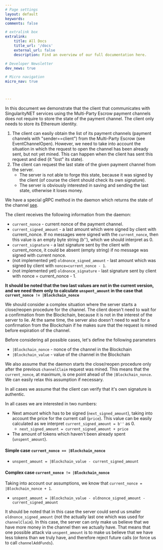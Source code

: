 ```yaml
---
# Page settings
layout: default
keywords:
comments: false

# extralink box
extralink:
    title: All Docs
    title_url: '/docs'
    external_url: false
    description: Find an overview of our full documentation here.

# Developer Newsletter
dev_news: true

# Micro navigation
micro_nav: true



---
```


In this document we demonstrate that the client that communicates with SingularityNET services using the Multi-Party Escrow payment channels does not require to store the state of the payment channel. The client only needs to store its Ethereum identity.  

1. The client can easily obtain the list of its payment channels (payment channels with "sender==client") from the Multi-Party Escrow (see EventChannelOpen). However, we need to take into account the situation in which the request to open the channel has been already sent, but not yet mined. This can happen when the client has sent this request and died (it "lost" its state).
2. The client can request the last state of the given payment channel from the server.
    * The server is not able to forge this state, because it was signed by the client (of course the client should check its own signature).
    * The server is obviously interested in saving and sending the last state, otherwise it loses money.

We have a special gRPC method in the daemon which returns the state of the channel [see](https://github.com/singnet/snet-daemon/blob/master/escrow/state_service.proto). 

The client receives the following information from the daemon:
* `current_nonce` - current nonce of the payment channel.
* `current_signed_amount` -  a last amount which were signed by client with current_nonce. If no messages were signed with the `current_nonce`, then this value is an empty byte string (b''), which we should interpret as 0.
* `current_signature` - a last signature sent by the client with current_nonce, it could be absent (empty string) if no message was signed with current nonce.
* (not implemented yet) `oldnonce_signed_amount` - last amount which was signed by client with `nonce=current_nonce - 1`.
* (not implemented yet) `oldnonce_signature` - last signature sent by client with nonce = current_nonce - 1.

**It should be noted that the two last values are not in the current version, and we need them only to calculate `unspent_amount` in the case that `current_nonce != |Blockchain_nonce`**

We should consider a complex situation where the server starts a close/reopen procedure for the channel. The client doesn't need to wait for a confirmation from the Blockchain, because it is not in the interest of the server to lie. At the same time, the server also doesn't need to wait for a confirmation from the Blockchain if he makes sure that the request is mined before expiration of the channel.

Before considering all possible cases, let's define the following parameters
* `|Blockchain_nonce` - nonce of the channel in the Blockchain
* `|Blockchain_value` - value of the channel in the Blockchain

We also assume that the daemon starts the close/reopen procedure only after the previous `channelClaim` request was mined. This means that the `current_nonce`, at maximum, is one point ahead of the `|Blockchain_nonce`. We can easily relax this assumption if necessary.   

In all cases we assume that the client can verify that it's own signature is authentic.  

In all cases we are interested in two numbers:
* Next amount which has to be signed (`next_signed_amount`), taking into account the price for the current call (`price`). This value can be easily calculated as we interpret `current_signed_amount = b''` as 0.
    * `next_signed_amount = current_signed_amount + price`
* The amount of tokens which haven't been already spent (`unspent_amount`).

#### Simple case `current_nonce == |Blockchain_nonce`
* `unspent_amount = |Blockchain_value - current_signed_amount`

#### Complex case `current_nonce != |Blockchain_nonce`
Taking into account our assumptions, we know that `current_nonce = |Blockchain_nonce + 1`.
* `unspent_amount = |Blockchain_value - oldnonce_signed_amount - current_signed_amount`

It should be noted that in this case the server could send us smaller `oldnonce_signed_amount` (not the actually last one which was used for `channelClaim`). In this case, the server can only make us believe that we have more money in the channel then we actually have. That means that one possible attack via `unspent_amount` is to make us believe that we have less tokens than we truly have, and therefore reject future calls (or force us to call `channelAddFunds`).
